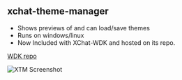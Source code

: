 xchat-theme-manager
------------------

- Shows previews of and can load/save themes
- Runs on windows/linux
- Now Included with XChat-WDK and hosted on its repo.

[WDK repo](http://code.google.com/p/xchat-wdk/source/browse/?name=wdk#git%2Fsrc%2Fxtm)

![XTM Screenshot](http://puu.sh/uoZz)